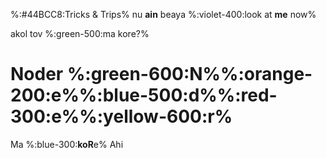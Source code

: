 %:#44BCC8:Tricks & Trips% nu **ain** beaya %:violet-400:look at **me** now%

akol tov %:green-500:ma kore?%

# Noder %:green-600:N%%:orange-200:e%%:blue-500:d%%:red-300:e%%:yellow-600:r%

Ma %:blue-300:**koR**e% Ahi
